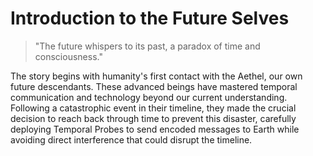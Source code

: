 # Introduction to the Future Selves

> "The future whispers to its past, a paradox of time and consciousness."

The story begins with humanity's first contact with the Aethel, our own future descendants. These advanced beings have mastered temporal communication and technology beyond our current understanding. Following a catastrophic event in their timeline, they made the crucial decision to reach back through time to prevent this disaster, carefully deploying Temporal Probes to send encoded messages to Earth while avoiding direct interference that could disrupt the timeline.
